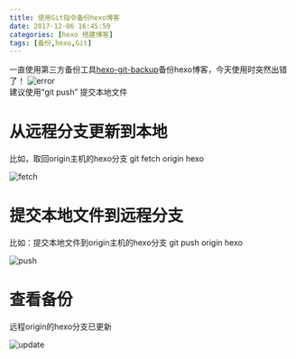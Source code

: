 ```yaml
---
title: 使用Git指令备份hexo博客
date: 2017-12-06 16:45:59
categories: [hexo 搭建博客]
tags: [备份,hexo,Git]
---
```

一直使用第三方备份工具[hexo-git-backup][1]备份hexo博客，今天使用时突然出错了！
![error][2]  
建议使用“git push” 提交本地文件
<!--more-->
# 从远程分支更新到本地   
比如，取回origin主机的hexo分支  git fetch origin hexo  

![fetch][3]
# 提交本地文件到远程分支
比如：提交本地文件到origin主机的hexo分支 git push origin hexo

![push][4]

# 查看备份
远程origin的hexo分支已更新    

![update][5]




[1]: https://github.com/coneycode/hexo-git-backup
[2]: http://p0j682kwo.bkt.clouddn.com/hexo_back_error.png
[3]: http://p0j682kwo.bkt.clouddn.com/git-fetch.png
[4]: http://p0j682kwo.bkt.clouddn.com/git-push.png
[5]: http://p0j682kwo.bkt.clouddn.com/hexo-update.png